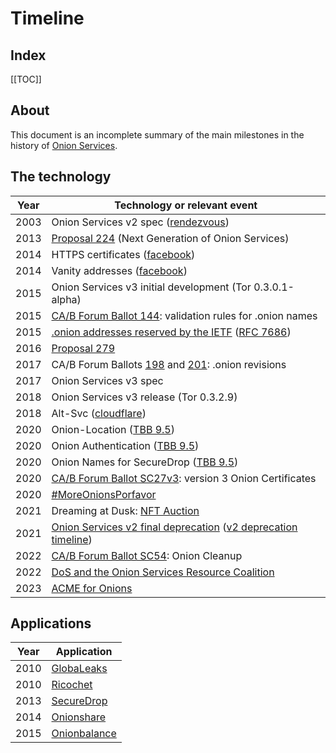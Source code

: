 # Timeline

## Index

[[TOC]]

## About

This document is an incomplete summary of the main milestones in the history of
[Onion Services][].

## The technology

Year | Technology or relevant event
-----|----------------------------------------------------------------------
2003 | Onion Services v2 spec ([rendezvous][])
2013 | [Proposal 224][] (Next Generation of Onion Services)
2014 | HTTPS certificates ([facebook][])
2014 | Vanity addresses   ([facebook][])
2015 | Onion Services v3 initial development (Tor 0.3.0.1-alpha)
2015 | [CA/B Forum Ballot 144][]: validation rules for .onion names
2015 | [.onion addresses reserved by the IETF][] ([RFC 7686][])
2016 | [Proposal 279][]
2017 | CA/B Forum Ballots [198][] and [201][]: .onion revisions
2017 | Onion Services v3 spec
2018 | Onion Services v3 release (Tor 0.3.2.9)
2018 | Alt-Svc ([cloudflare][])
2020 | Onion-Location ([TBB 9.5][])
2020 | Onion Authentication ([TBB 9.5][])
2020 | Onion Names for SecureDrop ([TBB 9.5][])
2020 | [CA/B Forum Ballot SC27v3][]: version 3 Onion Certificates
2020 | [#MoreOnionsPorfavor][]
2021 | Dreaming at Dusk: [NFT Auction][]
2021 | [Onion Services v2 final deprecation][] ([v2 deprecation timeline][])
2022 | [CA/B Forum Ballot SC54][]: Onion Cleanup
2022 | [DoS and the Onion Services Resource Coalition][]
2023 | [ACME for Onions][]

## Applications

Year | Application
-----|----------------------------------------------------------------------
2010 | [GlobaLeaks][]
2010 | [Ricochet][]
2013 | [SecureDrop][]
2014 | [Onionshare][]
2015 | [Onionbalance][]

[Onion Services]: https://community.torproject.org/onion-services/
[rendezvous]: https://gitweb.torproject.org/tor.git/commit/?id=3d538f6d702937c23bec33b3bdd62ff9fba9d2a3
[facebook]: https://blog.torproject.org/facebook-hidden-services-and-https-certs/
[cloudflare]: https://blog.cloudflare.com/cloudflare-onion-service/
[CA/B Forum Ballot 144]: https://cabforum.org/2015/02/18/ballot-144-validation-rules-dot-onion-names/
[.onion addresses reserved by the IETF]: https://blog.torproject.org/landmark-hidden-services-onion-names-reserved-ietf/
[RFC 7686]: https://www.rfc-editor.org/info/rfc7686
[TBB 9.5]: https://www.torproject.org/releases/tor-browser-95/
[Proposal 224]: https://gitlab.torproject.org/tpo/core/torspec/-/blob/main/proposals/224-rend-spec-ng.txt
[Proposal 279]: https://gitlab.torproject.org/tpo/core/torspec/-/blob/main/proposals/279-naming-layer-api.txt
[198]: https://cabforum.org/2017/05/08/ballot-198-onion-revisions/
[201]: https://cabforum.org/2017/06/08/2427/
[Onion Services v2 final deprecation]: https://support.torproject.org/onionservices/v2-deprecation/
[CA/B Forum Ballot SC27v3]: https://cabforum.org/2020/02/20/ballot-sc27v3-version-3-onion-certificates/
[#MoreOnionsPorfavor]: https://blog.torproject.org/more-onions-porfavor/
[NFT Auction]: https://blog.torproject.org/nft-auction-and-whats-next/
[v2 deprecation timeline]: https://blog.torproject.org/v2-deprecation-timeline/
[CA/B Forum Ballot SC54]: https://cabforum.org/2022/03/24/ballot-sc54-onion-cleanup/
[DoS and the Onion Services Resource Coalition]: https://blog.torproject.org/tor-network-ddos-attack/
[ACME for Onions]: https://acmeforonions.org

[Onionshare]: https://support.torproject.org/onionservices/v2-deprecation/
[GlobaLeaks]: https://en.wikipedia.org/wiki/GlobaLeaks
[SecureDrop]: https://en.wikipedia.org/wiki/SecureDrop
[Onionbalance]: https://gitlab.torproject.org/tpo/core/onionbalance/-/commit/a8b970c7799a106440facd0ab9f0b19220a16e57
[Ricochet]: https://github.com/ricochet-im/ricochet/commit/8bf50c6d07bd61122828ed6870dadd1a52bd5794
